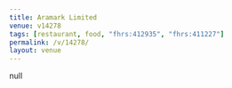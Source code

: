 ```yaml
---
title: Aramark Limited
venue: v14278
tags: [restaurant, food, "fhrs:412935", "fhrs:411227"]
permalink: /v/14278/
layout: venue
---
```

null